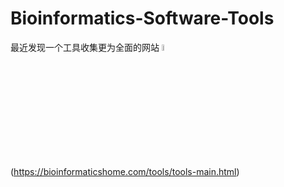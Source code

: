 # Bioinformatics-Software-Tools
最近发现一个工具收集更为全面的网站
<img  src="https://bioinformaticshome.com/assets/images/dr_martti-blue-186x60.png" width="5%" height="5%" />(https://bioinformaticshome.com/tools/tools-main.html)
